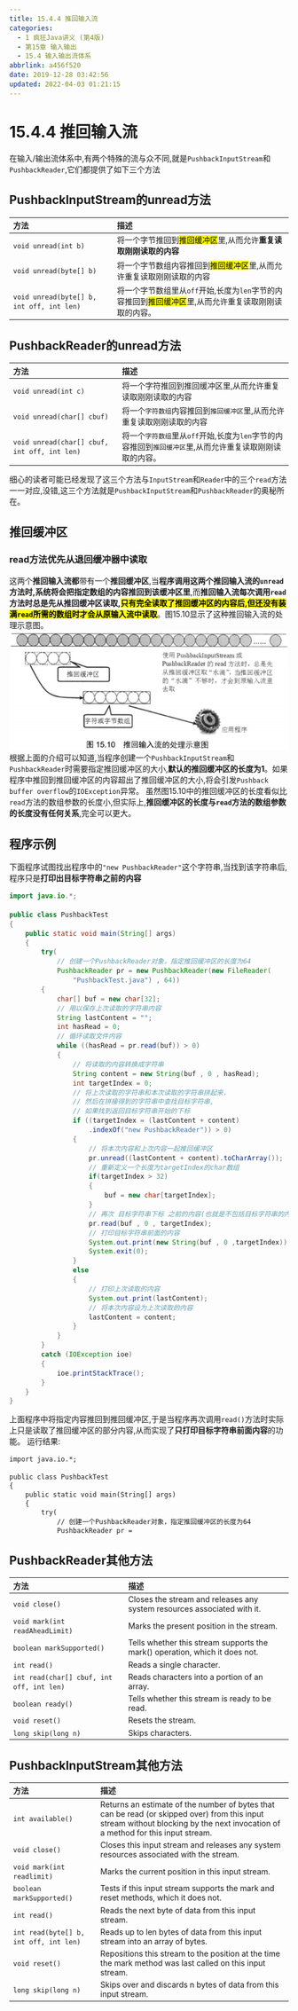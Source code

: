 ```yaml
---
title: 15.4.4 推回输入流
categories: 
  - 1 疯狂Java讲义 (第4版)
  - 第15章 输入输出
  - 15.4 输入输出流体系
abbrlink: a456f520
date: 2019-12-28 03:42:56
updated: 2022-04-03 01:21:15
---
```

# 15.4.4 推回输入流
在输入/输出流体系中,有两个特殊的流与众不同,就是`PushbackInputStream`和`PushbackReader`,它们都提供了如下三个方法

## PushbackInputStream的unread方法

|方法|描述|
|:--|:--|
|`void unread(int b)`|将一个字节推回到<mark>推回缓冲区</mark>里,从而允许**重复读取刚刚读取的内容**|
|`void unread(byte[] b)`|将一个字节数组内容推回到<mark>推回缓冲区</mark>里,从而允许重复读取刚刚读取的内容|
|`void unread(byte[] b, int off, int len)`|将一个字节数组里从`off`开始,长度为`len`字节的内容推回到<mark>推回缓冲区</mark>里,从而允许重复读取刚刚读取的内容。|

## PushbackReader的unread方法

|方法|描述|
|:--|:--|
|`void unread(int c)`|将一个字符推回到推回缓冲区里,从而允许重复读取刚刚读取的内容|
|`void unread(char[] cbuf)`|将一个`字符数组`内容推回到`推回缓冲区`里,从而允许重复读取刚刚读取的内容|
|`void unread(char[] cbuf, int off, int len)`|将一个`字符数组`里从`off`开始,长度为`len`字节的内容推回到`推回缓冲区`里,从而允许重复读取刚刚读取的内容。|

细心的读者可能已经发现了这三个方法与`InputStream`和`Reader`中的三个`read`方法一一对应,没错,这三个方法就是`PushbackInputStream`和`PushbackReader`的奥秘所在。
## 推回缓冲区
### read方法优先从退回缓冲器中读取
这两个**推回输入流都**带有一个**推回缓冲区**,当**程序调用这两个推回输入流的`unread`方法时,系统将会把指定数组的内容推回到该缓冲区里**,而**推回输入流每次调用`read`方法时总是先从推回缓冲区读取,<mark>只有完全读取了推回缓冲区的内容后,但还没有装满`read`所需的数组时才会从原输入流中读取</mark>**。图15.10显示了这种推回输入流的处理示意图。
![这里有一张图片](https://raw.githubusercontent.com/lanlan2017/images/master/JavaReadingNotes/CrazyJavaLecture4/Chapter15IO/15.4.4/1.png)
根据上面的介绍可以知道,当程序创建一个`PushbackInputStream`和`PushbackReader`时需要指定推回缓冲区的大小,**默认的推回缓冲区的长度为1**。如果程序中推回到推回缓冲区的内容超出了推回缓冲区的大小,将会引发`Pushback buffer overflow`的`IOException`异常。
虽然图15.10中的推回缓冲区的长度看似比`read`方法的数组参数的长度小,但实际上,**推回缓冲区的长度与`read`方法的数组参数的长度没有任何关系**,完全可以更大。
## 程序示例
下面程序试图找出程序中的`"new PushbackReader"`这个字符串,当找到该字符串后,程序只是**打印出目标字符串之前的内容**
```java
import java.io.*;

public class PushbackTest
{
    public static void main(String[] args)
    {
        try(
            // 创建一个PushbackReader对象，指定推回缓冲区的长度为64
            PushbackReader pr = new PushbackReader(new FileReader(
                "PushbackTest.java") , 64))
        {
            char[] buf = new char[32];
            // 用以保存上次读取的字符串内容
            String lastContent = "";
            int hasRead = 0;
            // 循环读取文件内容
            while ((hasRead = pr.read(buf)) > 0)
            {
                // 将读取的内容转换成字符串
                String content = new String(buf , 0 , hasRead);
                int targetIndex = 0;
                // 将上次读取的字符串和本次读取的字符串拼起来，
                // 然后在拼接得到的字符串中查找目标字符串,
                // 如果找到返回目标字符串开始的下标
                if ((targetIndex = (lastContent + content)
                    .indexOf("new PushbackReader")) > 0)
                {
                    // 将本次内容和上次内容一起推回缓冲区
                    pr.unread((lastContent + content).toCharArray());
                    // 重新定义一个长度为targetIndex的char数组
                    if(targetIndex > 32)
                    {
                        buf = new char[targetIndex];
                    }
                    // 再次 目标字符串下标 之前的内容(也就是不包括目标字符串的内容)
                    pr.read(buf , 0 , targetIndex);
                    // 打印目标字符串前面的内容
                    System.out.print(new String(buf , 0 ,targetIndex));
                    System.exit(0);
                }
                else
                {
                    // 打印上次读取的内容
                    System.out.print(lastContent);
                    // 将本次内容设为上次读取的内容
                    lastContent = content;
                }
            }
        }
        catch (IOException ioe)
        {
            ioe.printStackTrace();
        }
    }
}
```
上面程序中将指定内容推回到推回缓冲区,于是当程序再次调用`read()`方法时实际上只是读取了推回缓冲区的部分内容,从而实现了**只打印目标字符串前面内容**的功能。
运行结果:
```
import java.io.*;

public class PushbackTest
{
    public static void main(String[] args)
    {
        try(
            // 创建一个PushbackReader对象，指定推回缓冲区的长度为64
            PushbackReader pr =
```
<!-- JavaReadingNotes/CrazyJavaLecture4/Chapter15IO/15.4.4/ -->
## PushbackReader其他方法

|方法|描述|
|:--|:--|
|`void close()`|Closes the stream and releases any system resources associated with it.|
|`void mark(int readAheadLimit)`|Marks the present position in the stream.|
|`boolean markSupported()`|Tells whether this stream supports the mark() operation, which it does not.|
|`int read()`|Reads a single character.|
|`int read(char[] cbuf, int off, int len)`|Reads characters into a portion of an array.|
|`boolean ready()`|Tells whether this stream is ready to be read.|
|`void reset()`|Resets the stream.|
|`long skip(long n)`|Skips characters.|


## PushbackInputStream其他方法

|方法|描述|
|:--|:--|
|`int available()`|Returns an estimate of the number of bytes that can be read (or skipped over) from this input stream without blocking by the next invocation of a method for this input stream.|
|`void close()`|Closes this input stream and releases any system resources associated with the stream.|
|`void mark(int readlimit)`|Marks the current position in this input stream.|
|`boolean markSupported()`|Tests if this input stream supports the mark and reset methods, which it does not.|
|`int read()`|Reads the next byte of data from this input stream.|
|`int read(byte[] b, int off, int len)`|Reads up to len bytes of data from this input stream into an array of bytes.|
|`void reset()`|Repositions this stream to the position at the time the mark method was last called on this input stream.|
|`long skip(long n)`|Skips over and discards n bytes of data from this input stream.|
